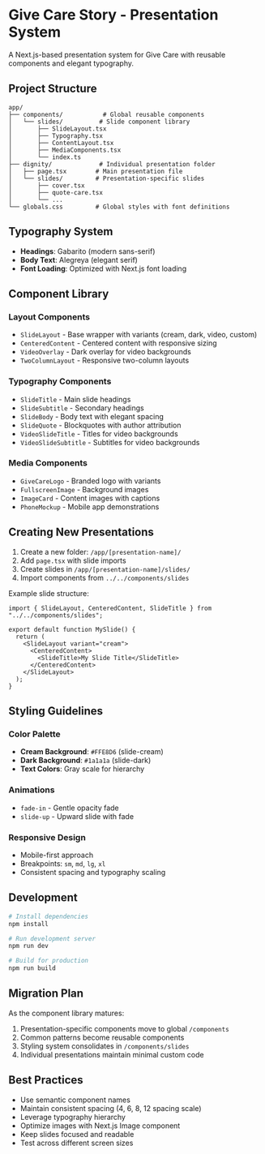 # Give Care Story - Presentation System

A Next.js-based presentation system for Give Care with reusable components and elegant typography.

## Project Structure

```
app/
├── components/           # Global reusable components
│   └── slides/          # Slide component library
│       ├── SlideLayout.tsx
│       ├── Typography.tsx
│       ├── ContentLayout.tsx
│       ├── MediaComponents.tsx
│       └── index.ts
├── dignity/             # Individual presentation folder
│   ├── page.tsx        # Main presentation file
│   └── slides/         # Presentation-specific slides
│       ├── cover.tsx
│       ├── quote-care.tsx
│       └── ...
└── globals.css         # Global styles with font definitions
```

## Typography System

- **Headings**: Gabarito (modern sans-serif)
- **Body Text**: Alegreya (elegant serif)
- **Font Loading**: Optimized with Next.js font loading

## Component Library

### Layout Components
- `SlideLayout` - Base wrapper with variants (cream, dark, video, custom)
- `CenteredContent` - Centered content with responsive sizing
- `VideoOverlay` - Dark overlay for video backgrounds
- `TwoColumnLayout` - Responsive two-column layouts

### Typography Components
- `SlideTitle` - Main slide headings
- `SlideSubtitle` - Secondary headings
- `SlideBody` - Body text with elegant spacing
- `SlideQuote` - Blockquotes with author attribution
- `VideoSlideTitle` - Titles for video backgrounds
- `VideoSlideSubtitle` - Subtitles for video backgrounds

### Media Components
- `GiveCareLogo` - Branded logo with variants
- `FullscreenImage` - Background images
- `ImageCard` - Content images with captions
- `PhoneMockup` - Mobile app demonstrations

## Creating New Presentations

1. Create a new folder: `/app/[presentation-name]/`
2. Add `page.tsx` with slide imports
3. Create slides in `/app/[presentation-name]/slides/`
4. Import components from `../../components/slides`

Example slide structure:
```tsx
import { SlideLayout, CenteredContent, SlideTitle } from "../../components/slides";

export default function MySlide() {
  return (
    <SlideLayout variant="cream">
      <CenteredContent>
        <SlideTitle>My Slide Title</SlideTitle>
      </CenteredContent>
    </SlideLayout>
  );
}
```

## Styling Guidelines

### Color Palette
- **Cream Background**: `#FFE8D6` (slide-cream)
- **Dark Background**: `#1a1a1a` (slide-dark)
- **Text Colors**: Gray scale for hierarchy

### Animations
- `fade-in` - Gentle opacity fade
- `slide-up` - Upward slide with fade

### Responsive Design
- Mobile-first approach
- Breakpoints: `sm`, `md`, `lg`, `xl`
- Consistent spacing and typography scaling

## Development

```bash
# Install dependencies
npm install

# Run development server
npm run dev

# Build for production
npm run build
```

## Migration Plan

As the component library matures:
1. Presentation-specific components move to global `/components`
2. Common patterns become reusable components
3. Styling system consolidates in `/components/slides`
4. Individual presentations maintain minimal custom code

## Best Practices

- Use semantic component names
- Maintain consistent spacing (4, 6, 8, 12 spacing scale)
- Leverage typography hierarchy
- Optimize images with Next.js Image component
- Keep slides focused and readable
- Test across different screen sizes
